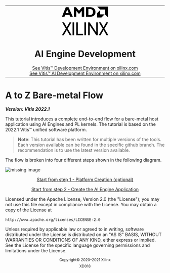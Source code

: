 <table class="sphinxhide" width="100%">
 <tr width="100%">
    <td align="center"><img src="https://raw.githubusercontent.com/Xilinx/Image-Collateral/main/xilinx-logo.png" width="30%"/><h1>AI Engine Development</h1>
    <a href="https://www.xilinx.com/products/design-tools/vitis.html">See Vitis™ Development Environment on xilinx.com</br></a>
    <a href="https://www.xilinx.com/products/design-tools/vitis/vitis-ai.html">See Vitis™ AI Development Environment on xilinx.com</a>
    </td>
 </tr>
</table>

# A to Z Bare-metal Flow

***Version: Vitis 2022.1***

This tutorial introduces a complete end-to-end flow for a bare-metal host application using AI Engines and PL kernels.
The tutorial is based on the 2022.1 Vitis™ unified software platform.

>**Note**: This tutorial has been written for multiple versions of the tools. Each version available can be found in the specific github branch. The recommendation is to use the latest version available.

The flow is broken into four different steps shown in the following diagram.

![missing image](images/diagram.png)


<p align="center"><a href="./01-custom_base_platform_creation.md">Start from step 1 - Platform Creation (optional)</a></b></p>

<p align="center"><a href="./02-aie_application_creation.md">Start from step 2 - Create the AI Engine Application</a></b></p>



Licensed under the Apache License, Version 2.0 (the "License");
you may not use this file except in compliance with the License.
You may obtain a copy of the License at

    http://www.apache.org/licenses/LICENSE-2.0

Unless required by applicable law or agreed to in writing, software
distributed under the License is distributed on an "AS IS" BASIS,
WITHOUT WARRANTIES OR CONDITIONS OF ANY KIND, either express or implied.
See the License for the specific language governing permissions and
limitations under the License.

<p class="sphinxhide" align="center"><sup>Copyright&copy; 2020–2021 Xilinx</sup><br><sup>XD018</sup></br></p>
